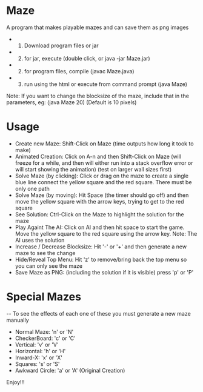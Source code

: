 # Maze
 A program that makes playable mazes and can save them as png images

- 1) Download program files or jar 
- 2) for jar, execute (double click, or java -jar Maze.jar) 
- 2) for program files, compile (javac Maze.java) 
- 3) run using the html or execute from command prompt (java Maze)

 Note: If you want to change the blocksize of the maze, include that in the parameters, eg: (java Maze 20) (Default is 10 pixels)

# Usage

- Create new Maze: Shift-Click on Maze (time outputs how long it took to make)
- Animated Creation: Click on A-n and then Shift-Click on Maze (will freeze for a while, and then will either run into a stack overflow error or will start showing the animation) (test on larger wall sizes first)
- Solve Maze (by clicking): Click or drag on the maze to create a single blue line connect the yellow square and the red square. There must be only one path
- Solve Maze (by moving): Hit Space (the timer should go off) and then move the yellow square with the arrow keys, trying to get to the red square
- See Solution: Ctrl-Click on the Maze to highlight the solution for the maze
- Play Againt The AI: Click on AI and then hit space to start the game. Move the yellow square to the red square using the arrow key. Note: The AI uses the solution
- Increase / Decrease Blocksize: Hit '-' or '+' and then generate a new maze to see the change
- Hide/Reveal Top Menu: Hit 'z' to remove/bring back the top menu so you can only see the maze
- Save Maze as PNG: (including the solution if it is visible) press 'p' or 'P'

# Special Mazes
 -- To see the effects of each one of these you must generate a new maze manually
 - Normal Maze: 'n' or 'N'
 - CheckerBoard: 'c' or 'C'
 - Vertical: 'v' or 'V'
 - Horizontal: 'h' or 'H'
 - Inward-X: 'x' or 'X'
 - Squares: 's' or 'S'
 - Awkward Circle: 'a' or 'A' (Original Creation)


Enjoy!!!
